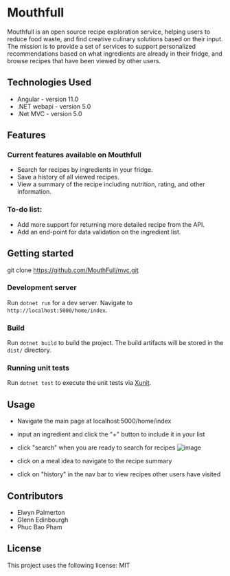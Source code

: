 # Mouthfull 

Mouthfull is an open source recipe exploration service, helping users to reduce food waste, and find creative culinary solutions based on their input. The mission is to provide a set of services to support personalized recommendations based on what ingredients are already in their fridge, and browse recipes that have been viewed by other users.

## Technologies Used

-  Angular     - version 11.0
- .NET webapi - version 5.0
- .Net MVC    - version 5.0

## Features

### Current features available on Mouthfull 

- Search for recipes by ingredients in your fridge.
- Save a history of all viewed recipes.
- View a summary of the recipe including nutrition, rating, and other information.


### To-do list:
- Add more support for returning more detailed recipe from the API.
- Add an end-point for data validation on the ingredient list.

## Getting started

git clone https://github.com/MouthFull/mvc.git

### Development server

Run `dotnet run` for a dev server. Navigate to `http://localhost:5000/home/index`. 

### Build

Run `dotnet build` to build the project. The build artifacts will be stored in the `dist/` directory. 
### Running unit tests

Run `dotnet test` to execute the unit tests via [Xunit](https://github.com/xunit/xunit).

## Usage

- Navigate the main page at localhost:5000/home/index
- input an ingredient and click the "+" button to include it in your list
- click "search" when you are ready to search for recipes
![image](https://user-images.githubusercontent.com/67556178/120580811-68ee9b80-c3ef-11eb-9fcd-16cf4e04a98d.png)

- click on a meal idea to navigate to the recipe summary

- click on "history" in the nav bar to view recipes other users have visited


## Contributors
- Elwyn Palmerton
- Glenn Edinbourgh
- Phuc Bao Pham

## License

This project uses the following license: MIT
